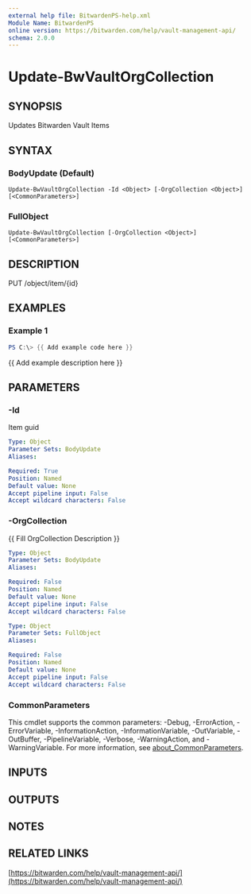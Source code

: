```yaml
---
external help file: BitwardenPS-help.xml
Module Name: BitwardenPS
online version: https://bitwarden.com/help/vault-management-api/
schema: 2.0.0
---
```


# Update-BwVaultOrgCollection

## SYNOPSIS
Updates Bitwarden Vault Items

## SYNTAX

### BodyUpdate (Default)
```
Update-BwVaultOrgCollection -Id <Object> [-OrgCollection <Object>] [<CommonParameters>]
```

### FullObject
```
Update-BwVaultOrgCollection [-OrgCollection <Object>] [<CommonParameters>]
```

## DESCRIPTION
PUT /object/item/{id}

## EXAMPLES

### Example 1
```powershell
PS C:\> {{ Add example code here }}
```

{{ Add example description here }}

## PARAMETERS

### -Id
Item guid

```yaml
Type: Object
Parameter Sets: BodyUpdate
Aliases:

Required: True
Position: Named
Default value: None
Accept pipeline input: False
Accept wildcard characters: False
```

### -OrgCollection
{{ Fill OrgCollection Description }}

```yaml
Type: Object
Parameter Sets: BodyUpdate
Aliases:

Required: False
Position: Named
Default value: None
Accept pipeline input: False
Accept wildcard characters: False
```

```yaml
Type: Object
Parameter Sets: FullObject
Aliases:

Required: False
Position: Named
Default value: None
Accept pipeline input: False
Accept wildcard characters: False
```

### CommonParameters
This cmdlet supports the common parameters: -Debug, -ErrorAction, -ErrorVariable, -InformationAction, -InformationVariable, -OutVariable, -OutBuffer, -PipelineVariable, -Verbose, -WarningAction, and -WarningVariable. For more information, see [about_CommonParameters](http://go.microsoft.com/fwlink/?LinkID=113216).

## INPUTS

## OUTPUTS

## NOTES

## RELATED LINKS

[https://bitwarden.com/help/vault-management-api/](https://bitwarden.com/help/vault-management-api/)

